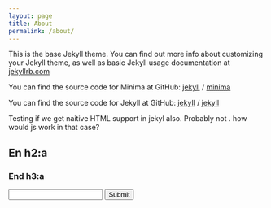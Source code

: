 ```yaml
---
layout: page
title: About
permalink: /about/
---
```


This is the base Jekyll theme. You can find out more info about customizing your Jekyll theme, as well as basic Jekyll usage documentation at [jekyllrb.com](https://jekyllrb.com/)

You can find the source code for Minima at GitHub:
[jekyll][jekyll-organization] /
[minima](https://github.com/jekyll/minima)

You can find the source code for Jekyll at GitHub:
[jekyll][jekyll-organization] /
[jekyll](https://github.com/jekyll/jekyll)

Testing if we get naitive HTML support in jekyl also. 
Probably not .  how would js work in that case?

<H2>En h2:a</H2>
<H3>End h3:a </H3>
<form>
  <input type=text>
  <input type=submit>
</form>

[jekyll-organization]: https://github.com/jekyll
